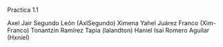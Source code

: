 Practica 1.1

Axel Jair Segundo León (AxlSegundo)
Ximena Yahel Juárez Franco (Xim-Franco)
Tonantzin Ramírez Tapia (lalandton)
Haniel Isai Romero Aguilar (Hxniel)
